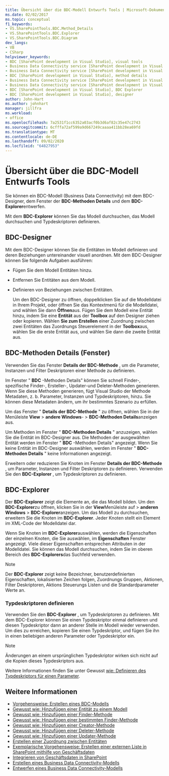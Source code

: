 ```yaml
---
title: Übersicht über die BDC-Modell Entwurfs Tools | Microsoft-Dokumentation
ms.date: 02/02/2017
ms.topic: conceptual
f1_keywords:
- VS.SharePointTools.BDC.Method_Details
- VS.SharePointTools.BDC.Explorer
- VS.SharePointTools.BDC.Diagram
dev_langs:
- VB
- CSharp
helpviewer_keywords:
- BDC [SharePoint development in Visual Studio], visual tools
- Business Data Connectivity service [SharePoint development in Visual Studio], visual tools
- Business Data Connectivity service [SharePoint development in Visual Studio], BDC Explorer
- BDC [SharePoint development in Visual Studio], method details
- Business Data Connectivity service [SharePoint development in Visual Studio], designer
- Business Data Connectivity service [SharePoint development in Visual Studio], method details
- BDC [SharePoint development in Visual Studio], BDC Explorer
- BDC [SharePoint development in Visual Studio], designer
author: John-Hart
ms.author: johnhart
manager: jillfra
ms.workload:
- office
ms.openlocfilehash: 7a2531f1cc6352a03acf0b3d6af82c35e47c2743
ms.sourcegitcommit: 6cfffa72af599a9d667249caaaa411bb28ea69fd
ms.translationtype: MT
ms.contentlocale: de-DE
ms.lasthandoff: 09/02/2020
ms.locfileid: "64827953"
---
```

# <a name="bdc-model-design-tools-overview"></a>Übersicht über die BDC-Modell Entwurfs Tools
  Sie können ein BDC-Modell (Business Data Connectivity) mit dem BDC-Designer, dem Fenster der **BDC-Methoden Details** und dem **BDC-Explorer**entwerfen.

 Mit dem **BDC-Explorer** können Sie das Modell durchsuchen, das Modell durchsuchen und Typdeskriptoren definieren.

## <a name="bdc-designer"></a>BDC-Designer
 Mit dem BDC-Designer können Sie die Entitäten im Modell definieren und deren Beziehungen untereinander visuell anordnen. Mit dem BDC-Designer können Sie folgende Aufgaben ausführen:

- Fügen Sie dem Modell Entitäten hinzu.

- Entfernen Sie Entitäten aus dem Modell.

- Definieren von Beziehungen zwischen Entitäten.

  Um den BDC-Designer zu öffnen, doppelklicken Sie auf die Modelldatei in Ihrem Projekt, oder öffnen Sie das Kontextmenü für die Modelldatei, und wählen Sie dann **Öffnen**aus. Fügen Sie dem Modell eine Entität hinzu, indem Sie eine **Entität** aus der **Toolbox** auf den Designer ziehen oder kopieren. Wählen **Sie zum Erstellen** einer Zuordnung zwischen zwei Entitäten das Zuordnungs Steuerelement in der **Toolbox**aus, wählen Sie die erste Entität aus, und wählen Sie dann die zweite Entität aus.

## <a name="bdc-method-details-window"></a>BDC-Methoden Details (Fenster)
 Verwenden Sie das Fenster **Details der BDC-Methode** , um die Parameter, Instanzen und Filter Deskriptoren einer Methode zu definieren.

 Im Fenster " **BDC** -Methoden Details" können Sie schnell Finder-, spezifische Finder-, Ersteller-, Updater-und Deleter-Methoden generieren. Wenn Sie diese Methoden generieren, fügt Visual Studio der Methode Metadaten, z. b. Parameter, Instanzen und Typdeskriptoren, hinzu. Sie können diese Metadaten ändern, um ihr bestimmtes Szenario zu erfüllen.

 Um das Fenster " **Details der BDC-Methode** " zu öffnen, wählen Sie in der Menüleiste **View**  >  **andere Windows**-  >  **BDC-Methoden Details**anzeigen aus.

 Um Methoden im Fenster " **BDC-Methoden Details** " anzuzeigen, wählen Sie die Entität im BDC-Designer aus. Die Methoden der ausgewählten Entität werden im Fenster " **BDC** -Methoden Details" angezeigt. Wenn Sie keine Entität im BDC-Designer auswählen, werden im Fenster " **BDC-Methoden Details** " keine Informationen angezeigt.

 Erweitern oder reduzieren Sie Knoten im Fenster **Details der BDC-Methode** , um Parameter, Instanzen und Filter Deskriptoren zu definieren. Verwenden Sie den **BDC-Explorer** , um Typdeskriptoren zu definieren.

## <a name="bdc-explorer"></a>BDC-Explorer
 Der **BDC-Explorer** zeigt die Elemente an, die das Modell bilden. Um den **BDC-Explorer**zu öffnen, klicken Sie in der **View**Menüleiste auf  >  **anderen Windows**  >  **BDC-Explorer**anzeigen. Um das Modell zu durchsuchen, erweitern Sie die Knoten im **BDC-Explorer**. Jeder Knoten stellt ein Element im XML-Code der Modelldatei dar.

 Wenn Sie Knoten im **BDC-Explorer**auswählen, werden die Eigenschaften der einzelnen Knoten, die Sie auswählen, im **Eigenschaften** Fenster angezeigt. Viele dieser Eigenschaften entsprechen Attributen in der Modelldatei. Sie können das Modell durchsuchen, indem Sie im oberen Bereich des **BDC-Explorers**das Suchfeld verwenden.

> [!NOTE]
> Der **BDC-Explorer** zeigt keine Bezeichner, benutzerdefinierten Eigenschaften, lokalisierten Zeichen folgen, Zuordnungs Gruppen, Aktionen, Filter Deskriptoren, Aktions Steuerungs Listen und die Standardparameter Werte an.

### <a name="define-type-descriptors"></a>Typdeskriptoren definieren
 Verwenden Sie den **BDC-Explorer** , um Typdeskriptoren zu definieren. Mit dem BDC-Explorer können Sie einen Typdeskriptor einmal definieren und diesen Typdeskriptor dann an anderer Stelle im Modell wieder verwenden. Um dies zu erreichen, kopieren Sie einen Typdeskriptor, und fügen Sie ihn in einen beliebigen anderen Parameter oder Typdeskriptor ein.

> [!NOTE]
> Änderungen an einem ursprünglichen Typdeskriptor wirken sich nicht auf die Kopien dieses Typdeskriptors aus.

 Weitere Informationen finden Sie unter Gewusst [wie: Definieren des Typdeskriptors für einen Parameter](../sharepoint/how-to-define-the-type-descriptor-of-a-parameter.md).

## <a name="see-also"></a>Weitere Informationen
- [Vorgehensweise: Erstellen eines BDC-Modells](../sharepoint/how-to-create-a-bdc-model.md)
- [Gewusst wie: Hinzufügen einer Entität zu einem Modell](../sharepoint/how-to-add-an-entity-to-a-model.md)
- [Gewusst wie: Hinzufügen einer Finder-Methode](../sharepoint/how-to-add-a-finder-method.md)
- [Gewusst wie: Hinzufügen einer bestimmten Finder-Methode](../sharepoint/how-to-add-a-specific-finder-method.md)
- [Gewusst wie: Hinzufügen einer Creator-Methode](../sharepoint/how-to-add-a-creator-method.md)
- [Gewusst wie: Hinzufügen einer Deleter-Methode](../sharepoint/how-to-add-a-deleter-method.md)
- [Gewusst wie: Hinzufügen einer Updater-Methode](../sharepoint/how-to-add-an-updater-method.md)
- [Erstellen einer Zuordnung zwischen Entitäten](../sharepoint/creating-an-association-between-entities.md)
- [Exemplarische Vorgehensweise: Erstellen einer externen Liste in SharePoint mithilfe von Geschäftsdaten](../sharepoint/walkthrough-creating-an-external-list-in-sharepoint-by-using-business-data.md)
- [Integrieren von Geschäftsdaten in SharePoint](../sharepoint/integrating-business-data-into-sharepoint.md)
- [Erstellen eines Business Data Connectivity-Modells](../sharepoint/creating-a-business-data-connectivity-model.md)
- [Entwerfen eines Business Data Connectivity-Modells](../sharepoint/designing-a-business-data-connectivity-model.md)
